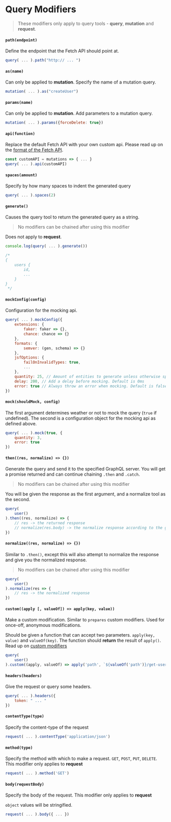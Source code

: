 # Query Modifiers

> These modifiers only apply to query tools - **query**, **mutation** and **request**.

#### `path(endpoint)`

Define the endpoint that the Fetch API should point at.

```javascript
query( ... ).path("http:// ... ")
```

#### `as(name)`

Can only be applied to **mutation**. Specify the name of a mutation query.

```javascript
mutation( ... ).as("createUser")
```

#### `params(name)`

Can only be applied to **mutation**. Add parameters to a mutation query.

```javascript
mutation( ... ).params({forceDelete: true})
```

#### `api(function)`

Replace the default Fetch API with your own custom api. Please read up on the [format of the Fetch API](../api/FetchAPI.md).

```javascript
const customAPI = mutations => { ... }
query( ... ).api(customAPI)
```

#### `spaces(amount)`

Specify by how many spaces to indent the generated query

```javascript
query( ... ).spaces(2)
```

#### `generate()`

Causes the query tool to return the generated query as a string.

> No modifiers can be chained after using this modifier

Does not apply to **request**.

```javascript
console.log(query( ... ).generate())

/*
{
    users {
        id,
        ...
    }
}
 */
```

#### `mockConfig(config)`

Configuration for the mocking api.

```javascript
query( ... ).mockConfig({
    extensions: {
        faker: faker => {},
        chance: chance => {}
    },
    formats: {
        semver: (gen, schema) => {}
    },
    jsfOptions: {
        failOnInvalidTypes: true,
        ...
    },
    quantity: 25, // Amount of entities to generate unless otherwise specified in a query
    delay: 200, // Add a delay before mocking. Default is 0ms
    error: true // Always throw an error when mocking. Default is false
})
```

#### `mock(shouldMock, config)`

The first argument determines weather or not to mock the query (`true` if undefined). The second is a configuration object for the mocking api as defined above.

```javascript
query( ... ).mock(true, {
    quantity: 3,
    error: true
})
```

#### `then((res, normalize) => {})`

Generate the query and send it to the specified GraphQL server. You will get a promise returned and can continue chaining `.then` and `.catch`.

> No modifiers can be chained after using this modifier

You will be given the response as the first argument, and a normalize tool as the second.

```javascript
query(
    user()
).then((res, normalize) => {
    // res -> the returned response
    // normalize(res.body) -> the normalize response according to the given model structure.
})
```

#### `normalize((res, normalize) => {})`

Similar to `.then()`, except this will also attempt to normalize the response and give you the normalized response.

> No modifiers can be chained after using this modifier

```javascript
query(
    user()
).normalize(res => {
    // res -> the normalized response
})
```

#### `custom((apply [, valueOf]) => apply(key, value))`

Make a custom modification. Similar to `prepares` custom modifiers. Used for once-off, anonymous modifications.

Should be given a function that can accept two parameters. `apply(key, value)` and `valueOf(key)`. The function should **return** the result of `apply()`. Read up on
[custom modifiers](../api/QueryTools.md#custom-modifiers)

```javascript
query(
    user()
).custom((apply, valueOf) => apply('path', `${valueOf('path')}/get-users`))
```

#### `headers(headers)`

Give the request or query some headers.

```javascript
query( ... ).headers({
    token: " ... "
})
```

#### `contentType(type)`

Specify the content-type of the request

```javascript
request( ... ).contentType('application/json')
```

#### `method(type)`

Specify the method with which to make a request. `GET`, `POST`, `PUT`, `DELETE`. This modifier only applies to **request**

```javascript
request( ... ).method('GET')
```

#### `body(requestBody)`

Specify the body of the request. This modifier only applies to **request**

`object` values will be stringified.

```javascript
request( ... ).body({ ... })
```